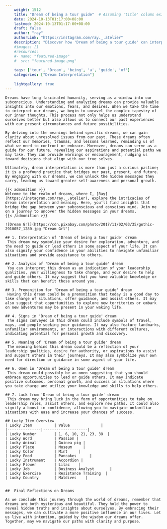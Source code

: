 ```yaml
---
    weight: 1512
    title: "Dream of being a tour guide"  # Assuming 'title' column exists
    date: 2024-10-13T01:17:00+08:00
    lastmod: 2024-10-13T01:17:00+08:00
    draft: false
    author: "ray"
    authorLink: "https://instagram.com/ray._.atelier"
    description: "Discover how 'Dream of being a tour guide' can interpret your future and uncover its significant meanings in your life."
    #images: []
    #resources:
    #- name: "featured-image"
    #  src: "featured-image.png"
    
    tags: ['tour', 'Dream', 'being', 'a', 'guide', 'of']
    categories: ["Dream Interpretation"]
    
    lightgallery: true
---
```

    
    Dreams have long fascinated humanity, serving as a window into our subconscious. Understanding and analyzing dreams can provide valuable insights into our emotions, fears, and desires. When we take the time to interpret our dreams, we begin to unravel the complex tapestry of our inner thoughts. This process not only helps us understand ourselves better but also allows us to connect our past experiences with our present circumstances and future possibilities.
    
    By delving into the meanings behind specific dreams, we can gain clarity about unresolved issues from our past. These dreams often reflect our memories, traumas, and lessons learned, reminding us of what we need to confront or embrace. Moreover, dreams can serve as a guide for our future, revealing our aspirations and potential paths we may take. They can provide warnings or encouragement, nudging us toward decisions that align with our true selves.
    
    Ultimately, dream interpretation is more than just a curious pastime; it is a profound practice that bridges our past, present, and future. By engaging with our dreams, we can unlock the hidden messages they carry, leading us toward greater self-awareness and personal growth.
    
    {{< admonition >}}
    Welcome to the realm of dreams, where I, [Ray](https://instagram.com/ray._.atelier), explore the intricacies of dream interpretation and meaning. Here, you’ll find insights that bridge the gap between your subconscious and conscious mind. Join me on a journey to uncover the hidden messages in your dreams.
    {{< /admonition >}}
    
    ![Dream Grl](https://cdn.pixabay.com/photo/2017/11/02/03/35/gothic-2910057_1280.jpg "Dream Grl")
    
    ## 1. Interpretation of 'Dream of being a tour guide' dream
     This dream may symbolize your desire for exploration, adventure, and the need to guide or lead others in some aspect of your life. It can also signify your confidence in your abilities to navigate unfamiliar situations and provide assistance to others.
    
    ## 2. Analysis of 'Dream of being a tour guide' dream
     You can interpret this dream as an indication of your leadership qualities, your willingness to take charge, and your desire to help and guide others. It may suggest that you have valuable knowledge or skills that can benefit those around you.
    
    ## 3. Premonition for 'Dream of being a tour guide' dream
     Having this dream could be a premonition that today is a good day to take charge of situations, offer guidance, and assist others. It may also suggest that opportunities to explore new territories or embark on new adventures may be present in your waking life.
    
    ## 4. Signs in 'Dream of being a tour guide' dream
     The signs conveyed in this dream could include symbols of travel, maps, and people seeking your guidance. It may also feature landmarks, unfamiliar environments, or interactions with different cultures, indicating potential for personal growth and discovery.
    
    ## 5. Meaning of 'Dream of being a tour guide' dream
     The meaning behind this dream could be a reflection of your leadership qualities, desire for authority, or aspirations to assist and support others in their journeys. It may also symbolize your own need for direction or guidance in some aspect of your life.
    
    ## 6. Omen in 'Dream of being a tour guide' dream
     This dream could possibly be an omen suggesting that you should embrace opportunities to lead or guide others. It may indicate positive outcomes, personal growth, and success in situations where you take charge and utilize your knowledge and skills to help others.
    
    ## 7. Luck from 'Dream of being a tour guide' dream
     This dream may bring luck in the form of opportunities to take on leadership roles, assist others, and explore new paths. It could also signify a boost in confidence, allowing you to navigate unfamiliar situations with ease and increase your chances of success.
    
    ## Lucky Item Overview
    | Lucky Item          | Value              |
    |---------------|--------------------|
    | Lucky Number        | 1, 6, 10, 21, 23, 38  |
    | Lucky Word          | Passion |
    | Lucky Animal        | Guinea pig |
    | Lucky Place         | Museum     |
    | Lucky Color         | Mint     |
    | Lucky Food          | Pancakes      |
    | Lucky Instrument    | Accordion |
    | Lucky Flower        | Lilac    |
    | Lucky Job           | Business Analyst       |
    | Lucky Exercise      | Resistance Training  |
    | Lucky Country       | Maldives    |
    
    
    ##  Final Reflections on Dreams
    
    As we conclude this journey through the world of dreams, remember that dreams are both mysterious and beautiful. They hold the power to reveal hidden truths and insights about ourselves. By embracing their messages, we can cultivate a more positive influence in our lives. Let us live with intention, guided by the wisdom our dreams offer. Together, may we navigate our paths with clarity and purpose.
    